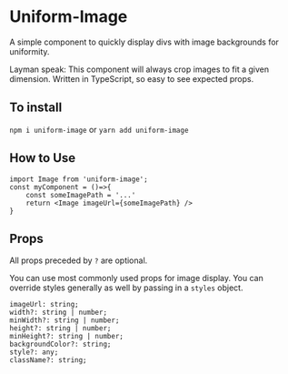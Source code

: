 # Uniform-Image

A simple component to quickly display divs with image backgrounds for uniformity.

Layman speak: This component will always crop images to fit a given dimension.
Written in TypeScript, so easy to see expected props.

## To install
`npm i uniform-image` or `yarn add uniform-image`

## How to Use

```$typescript
import Image from 'uniform-image';
const myComponent = ()=>{
    const someImagePath = '...'
    return <Image imageUrl={someImagePath} />
}
```

## Props

All props preceded by `?` are optional.

You can use most commonly used props for image display.
You can override styles generally as well by passing in a `styles` object.

```
imageUrl: string;
width?: string | number;
minWidth?: string | number;
height?: string | number;
minHeight?: string | number;
backgroundColor?: string;
style?: any;
className?: string;
```
